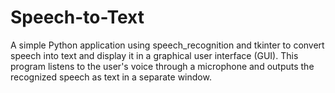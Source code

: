 # Speech-to-Text
A simple Python application using speech_recognition and tkinter to convert speech into text and display it in a graphical user interface (GUI). This program listens to the user's voice through a microphone and outputs the recognized speech as text in a separate window.

